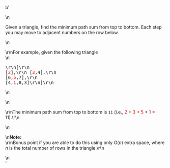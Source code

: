 b'<div class="question-description">\n<p><p>Given a triangle, find the minimum path sum from top to bottom. Each step you may move to adjacent numbers on the row below.</p>\n<p>\r\nFor example, given the following triangle<br/>\n<pre>\r\n[\r\n     [<font color="red">2</font>],\r\n    [<font color="red">3</font>,4],\r\n   [6,<font color="red">5</font>,7],\r\n  [4,<font color="red">1</font>,8,3]\r\n]\r\n</pre>\n</p>\n<p>\r\nThe minimum path sum from top to bottom is <code>11</code> (i.e., <font color="red">2</font> + <font color="red">3</font> + <font color="red">5</font> + <font color="red">1</font> = 11).\r\n</p>\n<p>\n<b>Note:</b><br/>\r\nBonus point if you are able to do this using only <i>O</i>(<i>n</i>) extra space, where <i>n</i> is the total number of rows in the triangle.\r\n</p></p>\n</div>'
